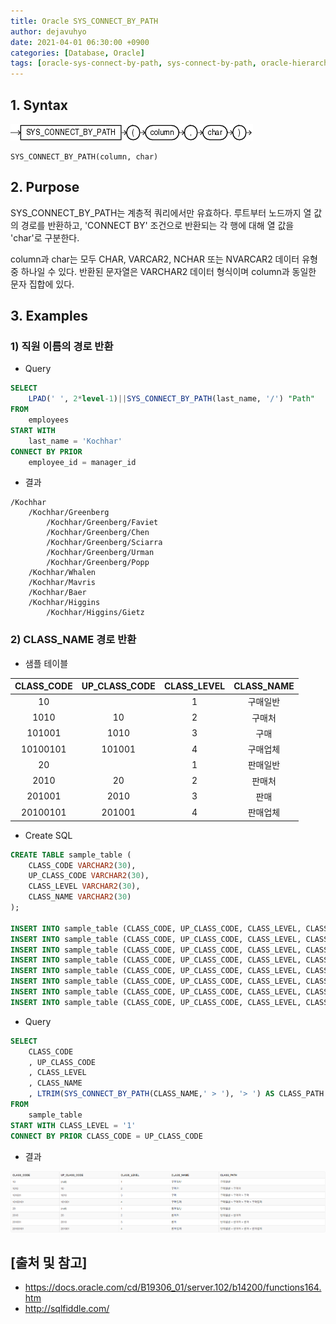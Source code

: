 ```yaml
---
title: Oracle SYS_CONNECT_BY_PATH
author: dejavuhyo
date: 2021-04-01 06:30:00 +0900
categories: [Database, Oracle]
tags: [oracle-sys-connect-by-path, sys-connect-by-path, oracle-hierarchical-function, 오라클-sys-connect-by-path, 오라클-hierarchical-function]
---
```


## 1. Syntax

![sys-connect-by-path](/assets/img/2021-04-01-oracle-sys-connect-by-path/sys-connect-by-path.gif)

```text
SYS_CONNECT_BY_PATH(column, char)
```

## 2. Purpose
SYS_CONNECT_BY_PATH는 계층적 쿼리에서만 유효하다. 루트부터 노드까지 열 값의 경로를 반환하고, 'CONNECT BY' 조건으로 반환되는 각 행에 대해 열 값을 'char'로 구분한다.

column과 char는 모두 CHAR, VARCAR2, NCHAR 또는 NVARCAR2 데이터 유형 중 하나일 수 있다. 반환된 문자열은 VARCHAR2 데이터 형식이며 column과 동일한 문자 집합에 있다.

## 3. Examples

### 1) 직원 이름의 경로 반환

* Query

```sql
SELECT
    LPAD(' ', 2*level-1)||SYS_CONNECT_BY_PATH(last_name, '/') "Path"
FROM
    employees
START WITH
    last_name = 'Kochhar'
CONNECT BY PRIOR
    employee_id = manager_id
```

* 결과

```text
/Kochhar
    /Kochhar/Greenberg
        /Kochhar/Greenberg/Faviet
        /Kochhar/Greenberg/Chen
        /Kochhar/Greenberg/Sciarra
        /Kochhar/Greenberg/Urman
        /Kochhar/Greenberg/Popp
    /Kochhar/Whalen
    /Kochhar/Mavris
    /Kochhar/Baer
    /Kochhar/Higgins
        /Kochhar/Higgins/Gietz
```

### 2) CLASS_NAME 경로 반환

* 샘플 테이블

| CLASS_CODE | UP_CLASS_CODE | CLASS_LEVEL | CLASS_NAME |
|:---:|:---:|:---:|:---:|
| 10 |  | 1 | 구매일반 |
| 1010 | 10 | 2 | 구매처 |
| 101001 | 1010 | 3 | 구매 |
| 10100101 | 101001 | 4 | 구매업체 |
| 20 |  | 1 | 판매일반 |
| 2010 | 20 | 2 | 판매처 |
| 201001 | 2010 | 3 | 판매 |
| 20100101 | 201001 | 4 | 판매업체 |

* Create SQL

```sql
CREATE TABLE sample_table (
    CLASS_CODE VARCHAR2(30),
    UP_CLASS_CODE VARCHAR2(30),
    CLASS_LEVEL VARCHAR2(30),
    CLASS_NAME VARCHAR2(30)
);

INSERT INTO sample_table (CLASS_CODE, UP_CLASS_CODE, CLASS_LEVEL, CLASS_NAME) VALUES ('10', '', '1', '구매일반');
INSERT INTO sample_table (CLASS_CODE, UP_CLASS_CODE, CLASS_LEVEL, CLASS_NAME) VALUES ('1010', '10', '2', '구매처');
INSERT INTO sample_table (CLASS_CODE, UP_CLASS_CODE, CLASS_LEVEL, CLASS_NAME) VALUES ('101001', '1010', '3', '구매');
INSERT INTO sample_table (CLASS_CODE, UP_CLASS_CODE, CLASS_LEVEL, CLASS_NAME) VALUES ('10100101', '101001', '4', '구매업체');
INSERT INTO sample_table (CLASS_CODE, UP_CLASS_CODE, CLASS_LEVEL, CLASS_NAME) VALUES ('20', '', '1', '판매일반');
INSERT INTO sample_table (CLASS_CODE, UP_CLASS_CODE, CLASS_LEVEL, CLASS_NAME) VALUES ('2010', '20', '2', '판매처');
INSERT INTO sample_table (CLASS_CODE, UP_CLASS_CODE, CLASS_LEVEL, CLASS_NAME) VALUES ('201001', '2010', '3', '판매');
INSERT INTO sample_table (CLASS_CODE, UP_CLASS_CODE, CLASS_LEVEL, CLASS_NAME) VALUES ('20100101', '201001', '4', '판매업체');
```

* Query

```sql
SELECT
    CLASS_CODE
    , UP_CLASS_CODE
    , CLASS_LEVEL
    , CLASS_NAME  
    , LTRIM(SYS_CONNECT_BY_PATH(CLASS_NAME,' > '), '> ') AS CLASS_PATH
FROM
    sample_table
START WITH CLASS_LEVEL = '1'
CONNECT BY PRIOR CLASS_CODE = UP_CLASS_CODE
```

* 결과

![sys-connect-by-path-example](/assets/img/2021-04-01-oracle-sys-connect-by-path/sys-connect-by-path-example.png)

## [출처 및 참고]
* <https://docs.oracle.com/cd/B19306_01/server.102/b14200/functions164.htm>
* <http://sqlfiddle.com/>
